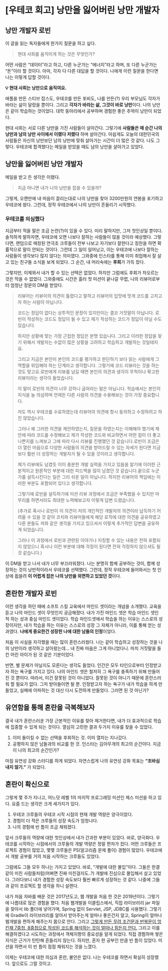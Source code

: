 # [우테코 회고] 낭만을 잃어버린 낭만 개발자

## 낭만 개발자 로빈

이 글을 읽는 독자들에게 한가지 질문을 하고 싶다.

> 현대 사회를 움직이게 하는 것은 무엇인가?
> 

어떤 사람은 “데이터”라고 하고, 다른 누군가는 “에너지”라고 하며, 또 다른 누군가는 “돈”이라 할 것이다. 아마, 각자 다 다른 대답을 할 것이다. 나에게 이런 질문을 한다면 나는 이렇게 답할 것이다.

**💡 현대 사회는 낭만으로 움직여요.**

애플을 만든 스티브 잡스도, 우테코를 만든 포비도, 나를 만든(?) 우리 부모님도 각자가 바라는 삶이 달랐을 뿐이다. 그리고 **각자가 바라는 삶, 그것이 바로 낭만**이다. 나의 낭만은 같이 학습하는 것이었다. 대학 동아리에서 공부하며 경험한 좋은 추억이 낭만이 되었다.

현대 사회는 서로 다른 낭만을 가진 사람들이 살아간다. 그렇기에 **사람들은 매 순간 나의 낭만과 남의 낭만 사이에서 이랬다 저랬다** 하며 살아간다. 아쉽게도 오늘의 대한민국의 사람들은 자신의 낭만보단 남의 낭만에 맞춰 살아가는 시간이 더 많은 것 같다. 나도 그렇다. 우테코에 합격했다는 메일을 받았을 때도 남의 낭만을 살아가고 있었다.

## 낭만을 잃어버린 낭만 개발자

메일을 받고 든 생각은 이랬다.

> 지금 아니면 내가 나의 낭만을 잡을 수 있을까?
> 

그렇게, 오랜만에 내 마음이 끌리는대로 나의 낭만을 찾아 3200만원의 연봉을 포기하고 우테코에 왔다. 그런데, 정작 우테코에서 나의 낭만이 흔들리기 시작했다.

### 우테코를 의심했다

지금부터 적을 말은 조금 논란(?)이 있을 수 있다. 미리 말하지만, 그저 첫인상일 뿐이다. 솔직하게 말하자면, 우테코에 오면 나보다 잘하는 사람들이 많을 것이라 예상했다. 그렇다면, 랜덤으로 매칭된 연극조 크루들이 전부 나보고 자기보다 잘한다고 칭찬을 하면 확률적으로 말이 안되는 것이다. 그런데 그 일이 일어났고, 이는 우테코에 나보다 잘하는 사람들이 생각보다 많지 않다는 의미였다. 그와중에 인스타를 통해 이미 취업해서 잘 살고 있는 친구들 소식을 보게 되었다. 그 순간, 내 머리속에는 **후회**가 가득 찼다.

그렇지만, 이제와서 내가 할 수 있는 선택은 없었다. 하지만 그럼에도 후회가 차오르는 것은 막을 수 없었다. 그와중에도 시간은 흘러 첫 미션이 끝나갈 무렵, 나의 리뷰어로부터 엄청난 장문의 DM을 받았다. 

> 리뷰어는 리뷰이의 의견이 틀렸다고 말하고 리뷰어의 입맛에 맛게 코드를 고치고자 하는 사람이 아닙니다.
> 
> 
> 코드는 정답이 없다는 상투적인 문장이 있지만이는 결코 거짓말이 아닙니다. 로빈이 작성하는 코드도 정답이 될 수 있고 제가 작성하는 코드가 정답이 아닐 수도 있습니다.
> 
> 하지만 상황에 맞는 가장 근접한 정답은 분명 있습니다. 그리고 이러한 정답을 찾기 위해서 개발자는 수없이 많은 상황을 고려하고 학습하고 개발하는 것일테지요.
> 
> 그리고 지금은 본인이 본인의 코드를 평가하고 판단하기 보다 읽는 사람에게 그 역할을 위임해야 하는 단계라고 생각합니다. 그렇기에 코드 리뷰라는 것을 하는 것도 맞고요.로빈에게 리뷰를 남길 때면 본인의 의견과 생각이 무척이나 확고한 리뷰이라는 생각이 들었습니다.
> 
> 이 말이 로빈의 의견이 너무 강하니 굽혀라는 말은 아닙니다. 학습에서는 본인의 지식을 늘 의심하며 언제든 다른 사람의 의견을 수용해보는 것이 가장 중요합니다.
> 
> 저도 역시 우테코를 수료하였는데 리뷰어의 의견에 항시 동의하고 수정하려고 하진 않았습니다.
> 
> 그러나 왜 그러한 의견을 제안하였는지, 질문을 하였는지는 이해해야 했기에 제안에 따라 코드를 수정해보고 제가 작성한 코드와 비교하면서 어떤 점이 더 좋고 나쁜지를 느껴보고 그에 따라 다시 리뷰를 진행했던 것 같습니다.로빈이 조금은 더 열린 마음으로 다양한 사람들의 의견을 받아드릴 수 있는 자세가 된다면 지금보다 훨씬 더 성장하는 개발자가 될 수 있을 것이라고 생각합니다.
> 
> 제가 리뷰에도 남겼듯 이미 충분한 개발 실력을 가지고 있음을 알기에 이러한 근본적이고 원론적인 부분에 대한 피드백을 많이 남겼던 것 같습니다.끝으로 누군가를 설득시킨다는 일은 그리 쉬운 일이 아닙니다. 하지만 리뷰어의 책임에는 이러한 부분도 포함되어 있다고 생각합니다.
> 
> 그렇기에 로빈을 설득하기에 미션 리뷰 과정에서 조금은 부족했을 수 있지만 마무리를 하면서라도 최대한 노력해보고자 이렇게 답변 드렸습니다.
> 
> (추가로 혹시나 로빈이 이 의견이 저의 개인적인 개발자의 의견이라 납득하기 어려울 수 있을 것 같아 코치와 리뷰어들에게 해당 로직에 대한 의견을 공유하였고 다른 분들도 저와 같은 생각을 가지고 있으셔서 이렇게 추가적인 답변을 공유하게 되었습니다.
> 
> 그러나 이 과정에서 로빈과 관련된 이야기나 지칭할 수 있는 내용은 전혀 포함되지 않았으니 혹시나 이런 부분에 대해 걱정이 된다면 전혀 걱정하지 않으셔도 될 것 같습니다.)
> 

이 DM을 받고 나서 내가 너무 부끄러워졌다. 나는 분명히 함께 공부하는 것이, 함께 성장하는 것이 낭만적이라서 우테코를 선택했다. 그런데, 정작 우테코에 들어와서는 첫 인상에 휩쓸려 **이 어렵게 잡은 나의 낭만을 외면하고 있었던 것**이다.

## 혼란한 개발자 로빈

이런 생각을 하던 때에 소프트 스킬 교육에서 마인드 셋이라는 개념을 소개했다. 교육을 듣고 나의 마인드 셋이 무엇인지 궁금해졌다. 내가 가진 마인드 셋은 학습 마인드 셋인 척 하는 성과 중심 마인드 셋이었다. 학습 마인드셋에서 학습을 하는 이유는 스스로의 성장이지만, 내가 학습을 하는 이유는 스스로의 성장 그 자체가 아니라, 이를 통해 얻는 성과였다. **나에게 중요한건 성장한 나에 대한 남들의 인정**이었다.

처음 이 사실을 자각했을 때는 많이 혼란스러웠다. 나는 같이 학습하고 성장하는 것을 나의 낭만이라 생각하고 살아왔는데… 내 진짜 마음은 그게 아니었다니. 마치 거짓말을 들킨 어린 아이가 된 것 같은 기분이었다.

반면, 별 문제가 아닐지도 모른다는 생각도 들었다. 인간은 모두 타인으로부터 인정받고자 하는 욕구를 가지고 있다. 나의 마인드 셋은 철저히 그 욕구를 충족하기 위해 만들어진 것 뿐이다. 따라서, 이건 잘못된 것이 아니었다. 잘못된 것이 아니기 때문에 혼란스러워 할 필요가 없다. 그저 받아들이면 될 뿐. 인정받고자 하는 욕구가 내가 학습을 하게 만들었고, 실패에 아파하는 것 대신 다시 도전하게 만들었다. 그러면 된 것 아닌가?

## 유연함을 통해 혼란을 극복해보자

결국 내가 혼란스러운 가장 근본적인 이유를 찾아 제거한다면, 내가 더 효과적으로 학습에 집중할 수 있게 되는 것이다. 열심히 고민한 결과 두가지 이유를 찾을 수 있었다.

1. 이미 돌이킬 수 없는 선택을 후회하는 것. 이미 열차는 지나갔다.
2. 공평하지 않은 남들과의 비교를 한 것. 인스타는 김아무개의 최고의 순간이다. 지금이 나의 최고의 순간인가?

마침 유연성 강화 스터디를 하게 되었다. 자연스럽게 나의 유연성 강화 목표는 **“조바심 내지 않기.”** 가 되었다.

## 혼란이 확신으로

그렇게 몇 주가 지나고, 어느덧 레벨 1의 마지막 프로그래밍 미션인 체스 미션을 하고 있다. 요즘 드는 생각은 크게 세가지가 있다.

1. 우테코 크루들의 우테코 시작 시점의 현재 개발 역량은 양극이었다.
2. 경험이 더 적은 크루들의 성장 속도가 엄청나다.
3. 나의 경험에 빈 틈이 조금 채워졌다.

앞서 크루들의 역량에 대한 첫인상에서 내가 간과한 부분이 있었다. 바로, 양극화다. 우테코를 시작하는 시점에서의  크루들의 개발 역량은 정말 편차가 컸다. 어떤 크루들은 프로젝트 경험이 많았고, 몇몇 크루들은 PS(알고리즘 문제 풀이) 경험이 많았다. 우테코에서 개발 공부를 거의 처음 시작하는 크루들도 있었다.

그럼에도 그들 모두 하나는 가지고 있었다. 바로, “개발에 대한 몰입”이다. 그들은 한결같이 미친 사람들처럼(어쩌면 진짜 미친걸지도..?) 개발에 진심으로 몰입해서 살고 있었다. 그러다보니 내가 경험한 성장 속도보다 훨씬 빠르게 성장하는 것 같다. 나중에 그들과 같이 프로젝트 할 생각을 하니 설렌다.

내가 처음 자바를 배운 것은 2017년도고, 웹 개발을 처음 한 것은 2019년이다. 그렇기에 나름대로 많은 경험을 했다. 처음 웹개발을 이클립스에서, 직접 라이브러리 jar 파일을 찾아서 lib 폴더에 넣어가며, Spring 없이 Servlet, JSP, JDBC를 사용했다. 그렇기에 Gradle이 라이브러리를 알아서 받아주는게 얼마나 좋은건지 알고, Spring이 얼마나 웹개발을 편하게 해주는지 몸으로 안다. 그리고 [그렇게 만든 무려 조건문과 반복문이 엉킨채 7중첩, 8중첩으로 작성된 코드를 해석하는 것이 얼마나 힘든지 안다.](https://github.com/robinjoon/HUST_WEB/blob/beforeRefactoring/java/controller/PostController.java) 그리고 이를 해결하겠다고 시도하는 과정에서 객체지향의 중요성을 알게 되었다. 직접 경험하며 쌓은 지식은 근거가 탄탄해 흔들리지 않는다. 하지만, 혼자 한 공부인 만큼 빈 틈이 있었다. 미션을 하면서 이 빈 틈이 점점 채워지는 것을 느꼈다.

이제는 우테코에 대한 의심과 혼란, 불안은 없다. 나는 우테코를 하면서 확실히 성장했다. 앞으로도 그럴 것이고.
